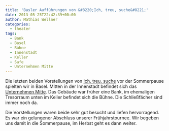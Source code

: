 ```yaml
---
title: 'Basler Aufführungen von &#8220;Ich, treu, suche&#8221;'
date: 2013-05-25T22:42:39+00:00
author: Mathias Wellner
categories:
  - theater
tags:
  - Bank
  - Basel
  - Bühne
  - Innenstadt
  - Keller
  - Safe
  - Unternehmen Mitte
---
```

Die letzten beiden Vorstellungen von [Ich, treu, suche](http://www.klima-das-theater.ch/) vor der Sommerpause spielten wir in Basel. Mitten in der Innenstadt befindet sich das [Unternehmen Mitte](http://www.mitte.ch/). Das Gebäude war früher eine Bank, im ehemaligen Tresorraum unten im Keller befindet sich die Bühne. Die Schließfächer sind immer noch da. 

Die Vorstellungen waren beide sehr gut besucht und liefen hervorragend. Es war ein gelungener Abschluss unserer Frühjahrstournee. Wir begeben uns damit in die Sommerpause, im Herbst geht es dann weiter.